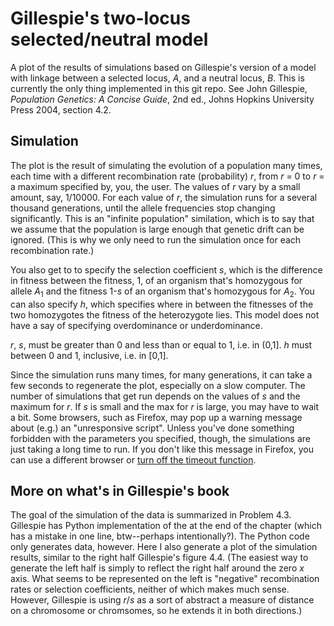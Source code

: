 # Gillespie's two-locus selected/neutral model 

A plot of the results of simulations based on Gillespie's version of a
model with linkage between a selected locus, *A*, and a neutral locus,
*B*.  This is currently the only thing implemented in this git repo.
See John Gillespie, *Population Genetics: A Concise Guide*, 2nd ed.,
Johns Hopkins University Press 2004, section 4.2.

## Simulation

The plot is the result of simulating the evolution of a population many
times, each time with a different recombination rate (probability) *r*,
from *r* = 0 to *r* = a maximum specified by, you, the user.  The values
of *r* vary by a small amount, say, 1/10000.  For each value of *r*, the
simulation runs for a several thousand generations, until the allele
frequencies stop changing significantly.  This is an "infinite
population" similation, which is to say that we assume that the
population is large enough that genetic drift can be ignored.  (This is
why we only need to run the simulation once for each recombination
rate.)

You also get to to specify the selection coefficient *s*, which is
the difference in fitness between the fitness, 1, of an organism that's
homozygous for allele *A*<sub>1</sub> and the fitness 1-*s* of an
organism that's homozygous for *A*<sub>2</sub>.    You can also
specify *h*, which specifies where in between the fitnesses of the two 
homozygotes the fitness of the heterozygote lies.  This model does
not have a say of specifying overdominance or underdominance.

*r*, *s*, must be greater than 0 and less than or equal to 1, i.e. in
(0,1].  *h* must between 0 and 1, inclusive, i.e. in [0,1].

Since the simulation runs many times, for many generations, it can
take a few seconds to regenerate the plot, especially on a slow
computer.  The number of simulations that get run depends on the
values of *s* and the maximum for *r*.  If *s* is small and the max
for *r* is large, you may have to wait a bit.  Some browsers, such as
Firefox, may pop up a warning message about (e.g.) an "unresponsive
script". Unless you've done something forbidden with the parameters
you specified, though, the simulations are just taking a long time to
run. If you don't like this message in Firefox, you can use a
different browser or [turn off the timeout
function](https://support.mozilla.org/en-US/kb/warning-unresponsive-script).


## More on what's in Gillespie's book

The goal of the simulation of the data is summarized in Problem 4.3.
Gillespie has Python implementation of the at the end of the chapter
(which has a mistake in one line, btw--perhaps intentionally?).  The
Python code only generates data, however.  Here I also generate a plot
of the simulation results, similar to the right half Gillespie's figure
4.4.  (The easiest way to generate the left half is simply to reflect
the right half around the zero *x* axis.  What seems to be represented
on the left is "negative" recombination rates or selection coefficients,
neither of which makes much sense.  However, Gillespie is using *r*/*s*
as a sort of abstract a measure of distance on a chromosome or chromsomes,
so he extends it in both directions.)

